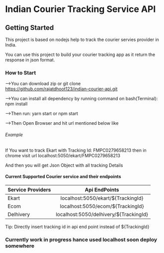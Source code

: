 # Indian Courier Tracking Service API 

## Getting Started

This project is based on nodejs help to track the courier servies provider in India.

You can use this project to build your courier tracking app as it return the response in json format.

### How to Start

-->You can download zip or git clone https://github.com/rajatdhoot123/indian-courier-api.git 

-->You can install all dependency by running command on bash(Terminal):   npm install

-->Then run:  yarn start or npm start

-->Then Open Browser and hit url mentioned below like

###### Example

If You want to track Ekart with Tracking Id: FMPC0279658213 then in chrome visit url localhost:5050/ekart/FMPC0279658213

And then you will get Json Object with all tracking Details

#### Current Supported Courier service and their endpoints

| Service Providers    | Api EndPoints                           |
| :---                 |     :---:                               |
| Ekart                | localhost:5050/ekart/${TrackingId}      |
| Ecom                 | localhost:5050/ecom/${TrackingId}       | 
| Delhivery            | localhost:5050/delhivery/${TrackingId}  | 

Tip: Directly insert tracking id in api end point instead of ${TrackingId}

### Currently work in progress hance used localhost soon deploy somewhere
